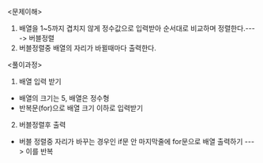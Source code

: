 <문제이해>
1. 배열을 1~5까지 겹치지 않게 정수값으로 입력받아 순서대로 비교하며 정렬한다.----> 버블정렬
2. 버블정렬중 배열의 자리가 바뀔때마다 출력한다.


<풀이과정>
1. 배열 입력 받기
- 배열의 크기는 5, 배열은 정수형
- 반복문(for)으로 배열 크기 이하로 입력받기

2. 버블정렬후 출력
- 버블 정렬중 자리가 바꾸는 경우인 if문 안 마지막줄에 for문으로 배열 출력하기 ---> 이를 반복


